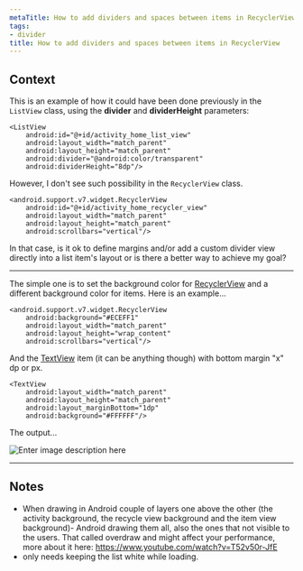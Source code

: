 ```yaml
---
metaTitle: How to add dividers and spaces between items in RecyclerView
tags:
- divider
title: How to add dividers and spaces between items in RecyclerView
---
```


## Context

This is an example of how it could have been done previously in the `ListView` class, using the **divider** and **dividerHeight** parameters:



```
<ListView
    android:id="@+id/activity_home_list_view"
    android:layout_width="match_parent"
    android:layout_height="match_parent"
    android:divider="@android:color/transparent"
    android:dividerHeight="8dp"/>

```

However, I don't see such possibility in the `RecyclerView` class.



```
<android.support.v7.widget.RecyclerView
    android:id="@+id/activity_home_recycler_view"
    android:layout_width="match_parent"
    android:layout_height="match_parent"
    android:scrollbars="vertical"/>

```

In that case, is it ok to define margins and/or add a custom divider view directly into a list item's layout or is there a better way to achieve my goal?



---

The simple one is to set the background color for [RecyclerView](https://developer.android.com/reference/android/support/v7/widget/RecyclerView.html) and a different background color for items. Here is an example...



```
<android.support.v7.widget.RecyclerView
    android:background="#ECEFF1"
    android:layout_width="match_parent"
    android:layout_height="wrap_content"
    android:scrollbars="vertical"/>

```

And the [TextView](http://developer.android.com/reference/android/widget/TextView.html) item (it can be anything though) with bottom margin "x" dp or px.



```
<TextView
    android:layout_width="match_parent"
    android:layout_height="match_parent"
    android:layout_marginBottom="1dp"
    android:background="#FFFFFF"/>

```

The output...


![Enter image description here](https://i.stack.imgur.com/hNJFG.png)



---

## Notes

- When drawing in Android couple of layers one above the other (the activity background, the recycle view background and the item view background)- Android drawing them all, also the ones that not visible to the users. That called overdraw and might affect your performance, more about it here: https://www.youtube.com/watch?v=T52v50r-JfE
- only needs keeping the list white while loading.
